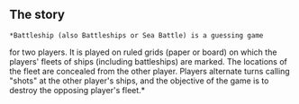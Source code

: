 ## The story
	*Battleship (also Battleships or Sea Battle) is a guessing game
for two players. It is played on ruled grids (paper or board) on
which the players' fleets of ships (including battleships) are marked.
The locations of the fleet are concealed from the other player.
Players alternate turns calling "shots" at the other player's ships,
and the objective of the game is to destroy the opposing player's fleet.*
